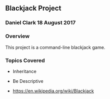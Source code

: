 ## Blackjack Project

### Daniel Clark 18 August 2017

### Overview
This project is a command-line blackjack game.

### Topics Covered
* Inheritance

* Be Descriptive
* https://en.wikipedia.org/wiki/Blackjack